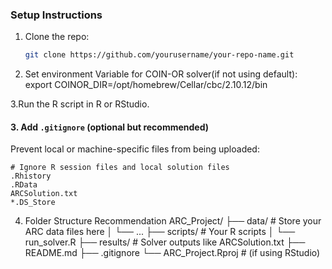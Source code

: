 ### Setup Instructions

1. Clone the repo:
   ```bash
   git clone https://github.com/yourusername/your-repo-name.git

2. Set environment Variable for COIN-OR solver(if not using default):
   export COINOR_DIR=/opt/homebrew/Cellar/cbc/2.10.12/bin

3.Run the R script in R or RStudio.


#### 3. **Add `.gitignore` (optional but recommended)**
Prevent local or machine-specific files from being uploaded:

```gitignore
# Ignore R session files and local solution files
.Rhistory
.RData
ARCSolution.txt
*.DS_Store
```
4. Folder Structure Recommendation
  ARC_Project/
├── data/                   # Store your ARC data files here
│   └── ...
├── scripts/                # Your R scripts
│   └── run_solver.R
├── results/                # Solver outputs like ARCSolution.txt
├── README.md
├── .gitignore
└── ARC_Project.Rproj       # (if using RStudio)

